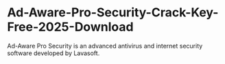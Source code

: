 # Ad-Aware-Pro-Security-Crack-Key-Free-2025-Download
Ad-Aware Pro Security is an advanced antivirus and internet security software developed by Lavasoft. 

